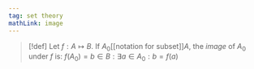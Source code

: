 ```yaml
---
tag: set theory
mathLink: image
---
```

> [!def]
> Let $f:A\mapsto B$. If $A_0$[[notation for subset]]$A$, the *image* of $A_0$ under $f$ is:
> $f(A_0)={b\in B:\exists a\in A_0: b=f(a)}$
